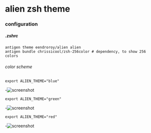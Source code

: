 # alien zsh theme
### configuration
##### .zshrc
    antigen theme eendroroy/alien alien
    antigen bundle chrissicool/zsh-256color # dependency, to show 256 colors
###### color scheme
    export ALIEN_THEME="blue"
-![screenshot](https://37741456de13b77259d97e8954e396ca5ffef70e.googledrive.com/host/0BxmtTHlAYA4AVDJOby1zY3FpR2M/alien_blue.png "blue")

    export ALIEN_THEME="green"
-![screenshot](https://37741456de13b77259d97e8954e396ca5ffef70e.googledrive.com/host/0BxmtTHlAYA4AVDJOby1zY3FpR2M/alien_green.png "green")
  
    export ALIEN_THEME="red"
-![screenshot](https://37741456de13b77259d97e8954e396ca5ffef70e.googledrive.com/host/0BxmtTHlAYA4AVDJOby1zY3FpR2M/alien_red.png "red")
